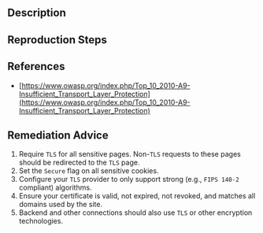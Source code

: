 ## Description


## Reproduction Steps


## References

- [https://www.owasp.org/index.php/Top_10_2010-A9-Insufficient_Transport_Layer_Protection](https://www.owasp.org/index.php/Top_10_2010-A9-Insufficient_Transport_Layer_Protection)


## Remediation Advice

1. Require `TLS` for all sensitive pages. Non-`TLS` requests to these pages should be redirected to the `TLS` page.
2. Set the `Secure` flag on all sensitive cookies.
3. Configure your `TLS` provider to only support strong (e.g., `FIPS 140-2` compliant) algorithms.
4. Ensure your certificate is valid, not expired, not revoked, and matches all domains used by the site.
5. Backend and other connections should also use `TLS` or other encryption technologies.

